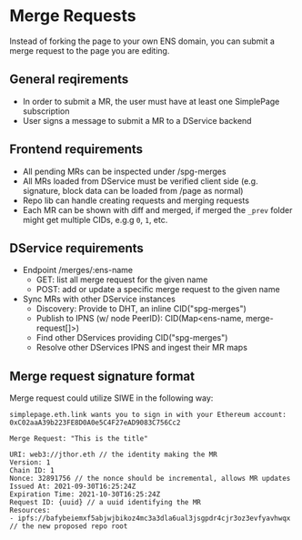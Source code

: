 # Merge Requests

Instead of forking the page to your own ENS domain, you can submit a merge request to the page you are editing.

## General reqirements
- In order to submit a MR, the user must have at least one SimplePage subscription
- User signs a message to submit a MR to a DService backend

## Frontend requirements
- All pending MRs can be inspected under /spg-merges
- All MRs loaded from DService must be verified client side (e.g. signature, block data can be loaded from /page as normal)
- Repo lib can handle creating requests and merging requests
- Each MR can be shown with diff and merged, if merged the `_prev` folder might get multiple CIDs, e.g.g `0`, `1`, etc.

## DService requirements
- Endpoint /merges/:ens-name
  - GET: list all merge request for the given name
  - POST: add or update a specific merge request to the given name
- Sync MRs with other DService instances
  - Discovery: Provide to DHT, an inline CID("spg-merges")
  - Publish to IPNS (w/ node PeerID): CID(Map<ens-name, merge-request[]>)
  - Find other DServices providing CID("spg-merges")
  - Resolve other DServices IPNS and ingest their MR maps



## Merge request signature format

Merge request could utilize SIWE in the following way:

```
simplepage.eth.link wants you to sign in with your Ethereum account:
0xC02aaA39b223FE8D0A0e5C4F27eAD9083C756Cc2

Merge Request: "This is the title"

URI: web3://jthor.eth // the identity making the MR
Version: 1
Chain ID: 1
Nonce: 32891756 // the nonce should be incremental, allows MR updates
Issued At: 2021-09-30T16:25:24Z
Expiration Time: 2021-10-30T16:25:24Z
Request ID: {uuid} // a uuid identifying the MR
Resources:
- ipfs://bafybeiemxf5abjwjbikoz4mc3a3dla6ual3jsgpdr4cjr3oz3evfyavhwqx // the new proposed repo root
```